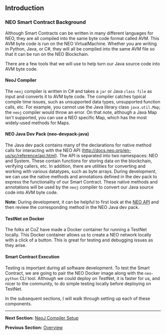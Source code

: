 ## Introduction

### NEO Smart Contract Background
Although Smart Contracts can be written in many different languages for NEO, they are all compiled into the same byte code format called AVM. This AVM byte code is run on the NEO VirtualMachine. Whether you are writing in Python, Java, or C#, they will all be compiled into the same AVM file so that it can be run on the NEO Blockchain.

There are a few tools that we will use to help turn our Java source code into AVM byte code.

#### NeoJ Compiler
The ```neoj``` compiler is written in C# and takes a ```jar``` or Java ```class file``` as input and converts it to AVM byte code. The compiler catches typical compile time issues, such as unsupported data types, unsupported function calls, etc. For example, you cannot use the Java library class ```java.util.Map```; the ```neoj``` compiler would throw an error. On that note, although a Java Map isn't supported, you can use a NEO specific Map, which has the most widely-used methods for Maps.

#### NEO Java Dev Pack (neo-devpack-java)
The Java dev pack contains many of the declarations for native method calls for interacting with the NEO API (http://docs.neo.org/en-us/sc/reference/api.html). The API is separated into two namespaces: NEO and System. These contain functions for storing data on the blockchain, verifying callers, etc. In addition, there are utilities for converting and working with various datatypes, such as byte arrays. During development, we can use the native methods and annotations defined in the dev pack to express the functionality of our Smart Contract. These native methods and annotations will be used by the ```neoj``` compiler  to convert our Java source code into AVM byte code.

**Note:** During development, it can be helpful to first look at the [NEO API](http://docs.neo.org/en-us/sc/reference/api.html) and then review the corresponding method in the NEO Java dev pack.

#### TestNet on Docker
The folks at CoZ have made a Docker container for running a TestNet locally. This Docker container allows us to create a NEO network  locally with a click of a button. This is great for testing and debugging issues as they arise.

#### Smart Contract Execution
Testing is important during all software development. To test the Smart Contract, we are going to pair the NEO Docker image along with the ```neo-python``` CLI tool. Although we could deploy on TestNet, it is faster for us, and nicer to the community, to do simple testing locally before deploying on TestNet.

In the subsequent sections, I will walk through setting up each of these components.

---

**Next Section:** [NeoJ Compiler Setup](2.neoj-compiler.md)

**Previous Section:** [Overview](README.md)
